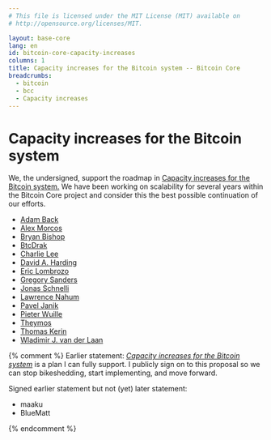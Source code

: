 ```yaml
---
# This file is licensed under the MIT License (MIT) available on
# http://opensource.org/licenses/MIT.

layout: base-core
lang: en
id: bitcoin-core-capacity-increases
columns: 1
title: Capacity increases for the Bitcoin system -- Bitcoin Core
breadcrumbs:
  - bitcoin
  - bcc
  - Capacity increases
---
```

# Capacity increases for the Bitcoin system

We, the undersigned, support the roadmap in [Capacity increases for the
Bitcoin system.][1]  We have been working on
scalability for several years within the Bitcoin Core project and
consider this the best possible continuation of our efforts.

- [Adam Back](https://github.com/adam3us)
- [Alex Morcos](https://github.com/morcos)
- [Bryan Bishop](https://github.com/kanzure)
- [BtcDrak](https://github.com/btcdrak)
- [Charlie Lee](https://github.com/coblee)
- [David A. Harding](https://github.com/harding)
- [Eric Lombrozo](https://github.com/CodeShark)
- [Gregory Sanders](https://github.com/instagibbs)
- [Jonas Schnelli](https://github.com/jonasschnelli)
- [Lawrence Nahum](https://github.com/greenaddress)
- [Pavel Janik](https://github.com/paveljanik)
- [Pieter Wuille](https://github.com/sipa)
- [Theymos](https://github.com/theymos)
- [Thomas Kerin](https://github.com/afk11)
- [Wladimir J. van der Laan](https://github.com/laanwj)

{% comment %}
Earlier statement:
*[Capacity increases for the Bitcoin system][1]* is a plan I can fully
support.  I publicly sign on to this proposal so we can stop
bikeshedding, start implementing, and move forward.

Signed earlier statement but not (yet) later statement:
- maaku
- BlueMatt

{% endcomment %}


[1]: https://lists.linuxfoundation.org/pipermail/bitcoin-dev/2015-December/011865.html
